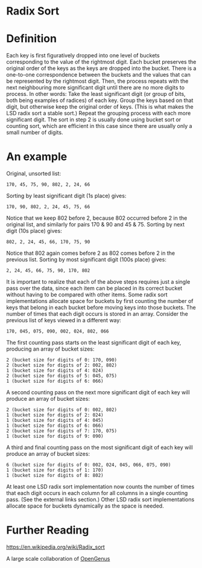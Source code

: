 # Radix Sort

# Definition
Each key is first figuratively dropped into one level of buckets corresponding to the value of the rightmost digit. Each bucket preserves the original order of the keys as the keys are dropped into the bucket. There is a one-to-one correspondence between the buckets and the values that can be represented by the rightmost digit. Then, the process repeats with the next neighbouring more significant digit until there are no more digits to process. In other words:
Take the least significant digit (or group of bits, both being examples of radices) of each key.
Group the keys based on that digit, but otherwise keep the original order of keys. (This is what makes the LSD radix sort a stable sort.)
Repeat the grouping process with each more significant digit.
The sort in step 2 is usually done using bucket sort or counting sort, which are efficient in this case since there are usually only a small number of digits.

# An example
Original, unsorted list:

```170, 45, 75, 90, 802, 2, 24, 66```

Sorting by least significant digit (1s place) gives:

```170, 90, 802, 2, 24, 45, 75, 66```

Notice that we keep 802 before 2, because 802 occurred before 2 in the original list, and similarly for pairs 170 & 90 and 45 & 75.
Sorting by next digit (10s place) gives:

```802, 2, 24, 45, 66, 170, 75, 90```

Notice that 802 again comes before 2 as 802 comes before 2 in the previous list.
Sorting by most significant digit (100s place) gives:

```2, 24, 45, 66, 75, 90, 170, 802```

It is important to realize that each of the above steps requires just a single pass over the data, since each item can be placed in its correct bucket without having to be compared with other items.
Some radix sort implementations allocate space for buckets by first counting the number of keys that belong in each bucket before moving keys into those buckets. The number of times that each digit occurs is stored in an array. Consider the previous list of keys viewed in a different way:

```170, 045, 075, 090, 002, 024, 802, 066```

The first counting pass starts on the least significant digit of each key, producing an array of bucket sizes:
```
2 (bucket size for digits of 0: 170, 090)
2 (bucket size for digits of 2: 002, 802)
1 (bucket size for digits of 4: 024)
2 (bucket size for digits of 5: 045, 075)
1 (bucket size for digits of 6: 066)
```

A second counting pass on the next more significant digit of each key will produce an array of bucket sizes:
```
2 (bucket size for digits of 0: 002, 802)
1 (bucket size for digits of 2: 024)
1 (bucket size for digits of 4: 045)
1 (bucket size for digits of 6: 066)
2 (bucket size for digits of 7: 170, 075)
1 (bucket size for digits of 9: 090)
```
A third and final counting pass on the most significant digit of each key will produce an array of bucket sizes:
```
6 (bucket size for digits of 0: 002, 024, 045, 066, 075, 090)
1 (bucket size for digits of 1: 170)
1 (bucket size for digits of 8: 802)
```
At least one LSD radix sort implementation now counts the number of times that each digit occurs in each column for all columns in a single counting pass. (See the external links section.) Other LSD radix sort implementations allocate space for buckets dynamically as the space is needed.

# Further Reading

https://en.wikipedia.org/wiki/Radix_sort

A large scale collaboration of [OpenGenus](https://github.com/opengenus)
